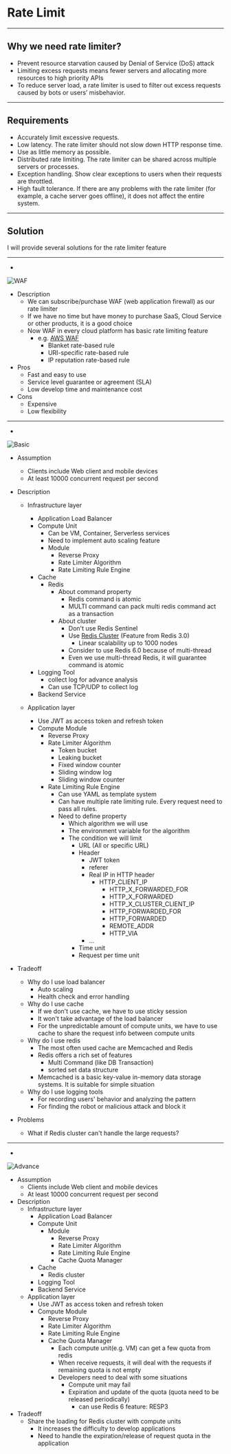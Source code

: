 # Rate Limit

---

## Why we need rate limiter?

* Prevent resource starvation caused by Denial of Service (DoS) attack
* Limiting excess requests means fewer servers and allocating more resources to high priority APIs
* To reduce server load, a rate limiter is used to filter out excess requests caused by bots or users’ misbehavior.

---

## Requirements

* Accurately limit excessive requests.
* Low latency. The rate limiter should not slow down HTTP response time.
* Use as little memory as possible.
* Distributed rate limiting. The rate limiter can be shared across multiple servers or processes.
* Exception handling. Show clear exceptions to users when their requests are throttled.
* High fault tolerance. If there are any problems with the rate limiter (for example, a cache server goes offline), it does not affect the entire system.

---

## Solution

I will provide several solutions for the rate limiter feature

---

* 

![WAF](rate-limit-1.png)

  + Description
    - We can subscribe/purchase WAF (web application firewall) as our rate limiter
    - If we have no time but have money to purchase SaaS, Cloud Service or other products, it is a good choice
    - Now WAF in every cloud platform has basic rate limiting feature
      - e.g. [AWS WAF](https://aws.amazon.com/tw/blogs/security/three-most-important-aws-waf-rate-based-rules/) 
        - Blanket rate-based rule
        - URI-specific rate-based rule
        - IP reputation rate-based rule
  + Pros
    - Fast and easy to use
    - Service level guarantee or agreement (SLA)
    - Low develop time and maintenance cost
  + Cons
    - Expensive
    - Low flexibility

---

* 

![Basic](rate-limit-2.png)

   - Assumption
     - Clients include Web client and mobile devices
     - At least 10000 concurrent request per second
   - Description 
     - Infrastructure layer
       - Application Load Balancer
       - Compute Unit
         - Can be VM, Container, Serverless services
         - Need to implement auto scaling feature
         - Module
           - Reverse Proxy
           - Rate Limiter Algorithm
           - Rate Limiting Rule Engine
       - Cache
         - Redis
           - About command property
             - Redis command is atomic
             - MULTI command can pack multi redis command act as a transaction
           - About cluster
             - Don't use Redis Sentinel
             - Use [Redis Cluster](https://redis.io/topics/cluster-spec) (Feature from Redis 3.0)
               -  Linear scalability up to 1000 nodes
             - Consider to use Redis 6.0 because of multi-thread
             - Even we use multi-thread Redis, it will guarantee command is atomic
       - Logging Tool
         - collect log for advance analysis
         - Can use TCP/UDP to collect log
       - Backend Service

     - Application layer
       - Use JWT as access token and refresh token
       - Compute Module
           - Reverse Proxy
           - Rate Limiter Algorithm
              - Token bucket
              - Leaking bucket
              - Fixed window counter
              - Sliding window log
              - Sliding window counter
           - Rate Limiting Rule Engine
             - Can use YAML as template system
             - Can have multiple rate limiting rule. Every request need to pass all rules.
             - Need to define property
               - Which algorithm we will use
               - The environment variable for the algorithm
               - The condition we will limit
                 - URL (All or specific URL)
                 - Header
                   - JWT token
                   - referer
                   - Real IP in HTTP header
                     - HTTP_CLIENT_IP
                       - HTTP_X_FORWARDED_FOR
                       - HTTP_X_FORWARDED
                       - HTTP_X_CLUSTER_CLIENT_IP
                       - HTTP_FORWARDED_FOR
                       - HTTP_FORWARDED
                       - REMOTE_ADDR
                       - HTTP_VIA
                   - ...
                 - Time unit
                 - Request per time unit
   - Tradeoff
     - Why do I use load balancer
       - Auto scaling
       - Health check and error handling
     - Why do I use cache
       - If we don't use cache, we have to use sticky session
       - It won't take advantage of the load balancer
       - For the unpredictable amount of compute units, we have to use cache to share the request info between compute units
     - Why do I use redis
       - The most often used cache are Memcached and Redis
       - Redis offers a rich set of features 
         - Multi Command (like DB Transaction)
         - sorted set data structure
       - Memcached is a basic key-value in-memory data storage systems. It is suitable for simple situation
     - Why do I use logging tools
       - For recording users' behavior and analyzing the pattern
       - For finding the robot or malicious attack and block it

   - Problems
     - What if Redis cluster can't handle the large requests?


---

* 

![Advance](rate-limit-3.png)

   - Assumption
     - Clients include Web client and mobile devices
     - At least 10000 concurrent request per second
   - Description
     - Infrastructure layer
       - Application Load Balancer
       - Compute Unit
         - Module
           - Reverse Proxy
           - Rate Limiter Algorithm
           - Rate Limiting Rule Engine
           - Cache Quota Manager
       - Cache
         - Redis cluster
       - Logging Tool
       - Backend Service
     - Application layer
       - Use JWT as access token and refresh token
       - Compute Module
           - Reverse Proxy
           - Rate Limiter Algorithm
           - Rate Limiting Rule Engine
           - Cache Quota Manager
             - Each compute unit(e.g. VM) can get a few quota from redis
             - When receive requests, it will deal with the requests if remaining quota is not empty
             - Developers need to deal with some situations
               - Compute unit may fail
               - Expiration and update of the quota (quota need to be released periodically)
                 - can use Redis 6 feature: RESP3
   - Tradeoff
     - Share the loading for Redis cluster with compute units
       - It increases the difficulty to develop applications
       - Need to handle the expiration/release of request quota in the application

